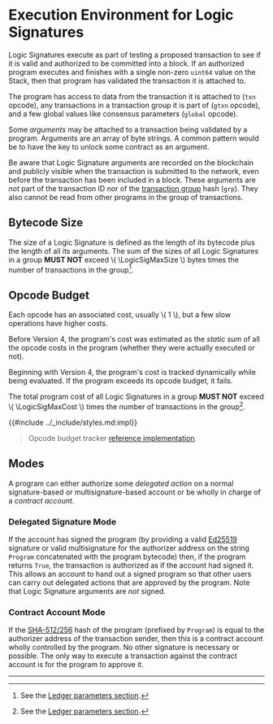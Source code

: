 $$
\newcommand \LogicSig {\mathrm{LSig}}
\newcommand \LogicSigMaxSize {\LogicSig_{\max}}
\newcommand \LogicSigMaxCost {\LogicSig_{c,\max}}
$$

# Execution Environment for Logic Signatures

Logic Signatures execute as part of testing a proposed transaction to see if it is
valid and authorized to be committed into a block. If an authorized program executes
and finishes with a single non-zero `uint64` value on the Stack, then that program
has validated the transaction it is attached to.

The program has access to data from the transaction it is attached to (`txn` opcode),
any transactions in a transaction group it is part of (`gtxn` opcode), and a few global
values like consensus parameters (`global` opcode).

Some _arguments_ may be attached to a transaction being validated by a program. Arguments
are an array of byte strings. A common pattern would be to have the key to unlock
some contract as an argument.

Be aware that Logic Signature arguments are recorded on the blockchain and publicly
visible when the transaction is submitted to the network, even before the transaction
has been included in a block. These arguments are _not_ part of the transaction ID
nor of the [transaction group]() hash (`grp`). They also cannot be read from other
programs in the group of transactions.

## Bytecode Size

The size of a Logic Signature is defined as the length of its bytecode plus the length
of all its arguments. The sum of the sizes of all Logic Signatures in a group **MUST
NOT** exceed \\( \LogicSigMaxSize \\) bytes times the number of transactions in the
group[^1].

## Opcode Budget

Each opcode has an associated cost, usually \\( 1 \\), but a few slow operations
have higher costs.

Before Version 4, the program's cost was estimated as the _static sum_ of all the
opcode costs in the program (whether they were actually executed or not).

Beginning with Version 4, the program's cost is tracked dynamically while being
evaluated. If the program exceeds its opcode budget, it fails.

The total program cost of all Logic Signatures in a group **MUST NOT** exceed \\( \LogicSigMaxCost \\)
times the number of transactions in the group[^1].

{{#include ../_include/styles.md:impl}}
> Opcode budget tracker [reference implementation](https://github.com/algorand/go-algorand/blob/7e562c35b02289ca95114b4b3a20a7dc2df79018/data/transactions/logic/eval.go#L1491).

## Modes

A program can either authorize some _delegated action_ on a normal signature-based
or multisignature-based account or be wholly in charge of a _contract account_.

### Delegated Signature Mode

If the account has signed the program (by providing a valid [Ed25519](../crypto/crypto-ed25519.md)
signature or valid multisignature for the authorizer address on the string `Program`
concatenated with the program bytecode) then, if the program returns `True`, the
transaction is authorized as if the account had signed it. This allows an account
to hand out a signed program so that other users can carry out delegated actions
that are approved by the program. Note that Logic Signature arguments are _not_
signed.

### Contract Account Mode

If the [SHA-512/256](../crypto/crypto-sha512.md) hash of the program (prefixed by
`Program`) is equal to the authorizer address of the transaction sender, then this
is a contract account wholly controlled by the program. No other signature is necessary
or possible. The only way to execute a transaction against the contract account is
for the program to approve it.

---

[^1]: See the [Ledger parameters section]().
